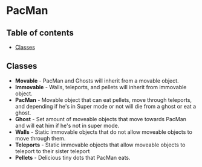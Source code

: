 # PacMan

## Table of contents

- [Classes](#Classes)


## Classes
* **Movable** - PacMan and Ghosts will inherit from a movable object.
* **Immovable** - Walls, teleports, and pellets will inherit from immovable object.
* **PacMan** - Movable object that can eat pellets, move through teleports, and depending if he's in Super mode or not will die from a ghost or eat a ghost.
* **Ghost** - Set amount of moveable objects that move towards PacMan and will eat him if he's not in super mode.
* **Walls** - Static immovable objects that do not allow moveable objects to move through them.
* **Teleports** - Static immovable objects that allow moveable objects to teleport to their sister teleport
* **Pellets** - Delicious tiny dots that PacMan eats.

